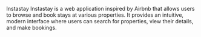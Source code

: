 Instastay
Instastay is a web application inspired by Airbnb that allows users to browse and book stays at various properties. It provides an intuitive, modern interface where users can search for properties, view their details, and make bookings.
